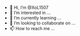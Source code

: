 - 👋 Hi, I’m @XoL1507
- 👀 I’m interested in ...
- 🌱 I’m currently learning ...
- 💞️ I’m looking to collaborate on ...
- 📫 How to reach me ...

<!---a5c40de71d7fa88be7da40bfe6d89cf88e877b43
XoL1507/XoL1507 is a ✨ special ✨ repository because its `README.md` (this file) appears on your GitHub profile.
You can click the Preview link to take a look at your changes.
--->
